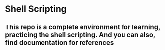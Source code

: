 # Shell Scripting
## This repo is a complete environment for learning, practicing the shell scripting. And you can also, find documentation for references
